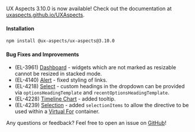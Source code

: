 UX Aspects 3.10.0 is now available! Check out the documentation at [uxaspects.github.io/UXAspects](https://uxaspects.github.io/UXAspects).

#### Installation
```bash
npm install @ux-aspects/ux-aspects@3.10.0
```

#### Bug Fixes and Improvements
* (EL-3961) [Dashboard](https://uxaspects.github.io/UXAspects/#/components/dashboard#dashboard) - widgets which are not marked as resizable cannot be resized in stacked mode.
* (EL-4140) [Alert](https://uxaspects.github.io/UXAspects/#/components/notifications#alert) - fixed styling of links.
* (EL-4218) [Select](https://uxaspects.github.io/UXAspects/#/components/select#select) - custom headings in the dropdown can be provided via `optionsHeadingTemplate` and `recentOptionsHeadingTemplate`.
* (EL-4228) [Timeline Chart](https://uxaspects.github.io/UXAspects/#/charts/timeline-chart#timeline-chart) - added tooltip.
* (EL-4239) [Selection](https://uxaspects.github.io/UXAspects/#/components/tables#selection) - added `selectionItems` to allow the directive to be used within a [Virtual For](https://uxaspects.github.io/UXAspects/#/components/scrollbar#virtual-for) container.

Any questions or feedback? Feel free to open an issue on [GitHub](https://github.com/UXAspects/UXAspects/issues)!

